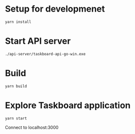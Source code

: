 # Setup for developmenet

```
yarn install
```

# Start API server
```
./api-server/taskboard-api-go-win.exe
```

# Build
```
yarn build
```

# Explore Taskboard application

```
yarn start
```
Connect to localhost:3000
